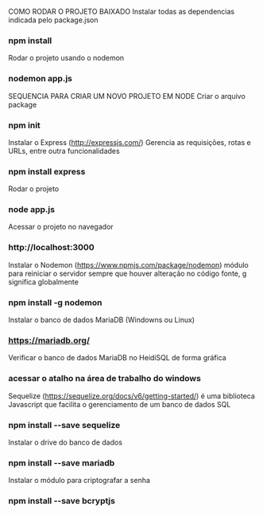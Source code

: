 COMO RODAR O PROJETO BAIXADO
Instalar todas as dependencias indicada pelo package.json
### npm install

Rodar o projeto usando o nodemon 
### nodemon app.js




SEQUENCIA PARA CRIAR UM NOVO PROJETO EM NODE
Criar o arquivo package
### npm init

Instalar o Express (http://expressjs.com/) Gerencia as requisições, rotas e URLs, entre outra funcionalidades
### npm install express

Rodar o projeto 
### node app.js

Acessar o projeto no navegador
### http://localhost:3000

Instalar o Nodemon (https://www.npmjs.com/package/nodemon) módulo para reiniciar o servidor sempre que houver alteração no código fonte, g significa globalmente
### npm install -g nodemon

Instalar o banco de dados MariaDB (Windowns ou Linux)
### https://mariadb.org/

Verificar o banco de dados MariaDB no HeidiSQL de forma gráfica
### acessar o atalho na área de trabalho do windows

Sequelize (https://sequelize.org/docs/v6/getting-started/) é uma biblioteca Javascript que facilita o gerenciamento de um banco de dados SQL
### npm install --save sequelize

Instalar o drive do banco de dados
### npm install --save mariadb

Instalar o módulo para criptografar a senha
### npm install --save bcryptjs
